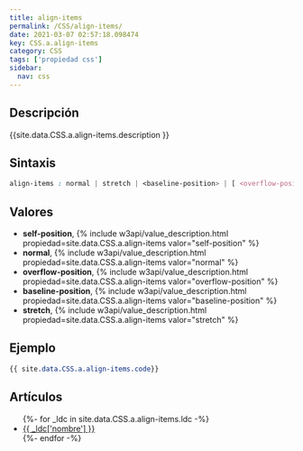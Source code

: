 ```yaml
---
title: align-items
permalink: /CSS/align-items/
date: 2021-03-07 02:57:18.098474
key: CSS.a.align-items
category: CSS
tags: ['propiedad css']
sidebar: 
  nav: css
---
```


## Descripción
{{site.data.CSS.a.align-items.description }}

## Sintaxis
~~~css
align-items : normal | stretch | <baseline-position> | [ <overflow-position>? <self-position> ]
~~~

## Valores
* **self-position**,  {% include w3api/value_description.html propiedad=site.data.CSS.a.align-items valor="self-position" %}
* **normal**,  {% include w3api/value_description.html propiedad=site.data.CSS.a.align-items valor="normal" %}
* **overflow-position**,  {% include w3api/value_description.html propiedad=site.data.CSS.a.align-items valor="overflow-position" %}
* **baseline-position**,  {% include w3api/value_description.html propiedad=site.data.CSS.a.align-items valor="baseline-position" %}
* **stretch**,  {% include w3api/value_description.html propiedad=site.data.CSS.a.align-items valor="stretch" %}

## Ejemplo
~~~css
{{ site.data.CSS.a.align-items.code}}
~~~

## Artículos
<ul>
{%- for _ldc in site.data.CSS.a.align-items.ldc -%}
   <li>
       <a href="{{_ldc['url'] }}">{{ _ldc['nombre'] }}</a>
   </li>
{%- endfor -%}
</ul>
